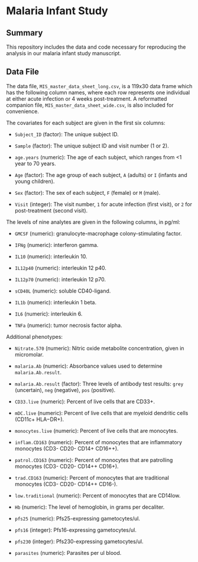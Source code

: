 # Malaria Infant Study

## Summary

This repository includes the data and code necessary for reproducing the analysis in our malaria infant study manuscript.

## Data File

The data file, `MIS_master_data_sheet_long.csv`, is a 119x30 data frame which has the following column names, where each row represents one individual at either acute infection or 4 weeks post-treatment. A reformatted companion file, `MIS_master_data_sheet_wide.csv`, is also included for convenience.

The covariates for each subject are given in the first six columns:

- `Subject_ID` (factor): The unique subject ID.

- `Sample` (factor): The unique subject ID and visit number (1 or 2).

- `age.years` (numeric): The age of each subject, which ranges from <1 year to 70 years.

- `Age` (factor): The age group of each subject, `A` (adults) or `I` (infants and young children).

- `Sex` (factor): The sex of each subject, `F` (female) or `M` (male).

- `Visit` (integer): The visit number, `1` for acute infection (first visit), or `2` for post-treatment (second visit).

The levels of nine analytes are given in the following columns, in pg/ml:

- `GMCSF` (numeric): granulocyte-macrophage colony-stimulating factor.

- `IFNg` (numeric): interferon gamma.

- `IL10` (numeric): interleukin 10.

- `IL12p40` (numeric): interleukin 12 p40.

- `IL12p70` (numeric): interleukin 12 p70.

- `sCD40L` (numeric): soluble CD40-ligand.

- `IL1b` (numeric): interleukin 1 beta.

- `IL6` (numeric): interleukin 6.

- `TNFa` (numeric): tumor necrosis factor alpha.

Additional phenotypes:

- `Nitrate.570` (numeric): Nitric oxide metabolite concentration, given in micromolar.

- `malaria.Ab` (numeric): Absorbance values used to determine `malaria.Ab.result`.

- `malaria.Ab.result` (factor): Three levels of antibody test results: `grey` (uncertain), `neg` (negative), `pos` (positive).

- `CD33.live` (numeric): Percent of live cells that are CD33+.

- `mDC.live` (numeric): Percent of live cells that are myeloid dendritic cells (CD11c+ HLA−DR+).

- `monocytes.live` (numeric): Percent of live cells that are monocytes.

- `inflam.CD163` (numeric): Percent of monocytes that are inflammatory monocytes (CD3- CD20- CD14+ CD16++).

- `patrol.CD163` (numeric): Percent of monocytes that are patrolling monocytes (CD3- CD20- CD14++ CD16+).

- `trad.CD163` (numeric): Percent of monocytes that are traditional monocytes (CD3- CD20- CD14++ CD16-).

- `low.traditional` (numeric): Percent of monocytes that are CD14low.

- `Hb` (numeric): The level of hemoglobin, in grams per decaliter.

- `pfs25` (numeric): Pfs25-expressing gametocytes/ul.

- `pfs16` (integer): Pfs16-expressing gametocytes/ul.

- `pfs230` (integer): Pfs230-expressing gametocytes/ul.

- `parasites` (numeric): Parasites per ul blood.

